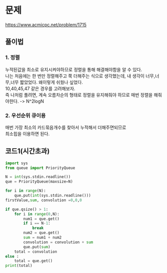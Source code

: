 # 문제
https://www.acmicpc.net/problem/1715

## 풀이법
### 1. 정렬
누적된값을 최소로 유지시켜야하므로 정렬을 통해 해결해야함을 알 수 있다.   
나는 처음에는 한 번만 정렬해주고 쭉 더해주는 식으로 생각했는데, 내 생각이 너무,너무,너무 짧았었다.  왜이렇게 쉬웠나 싶었다.    
10,40,45,47 같은 경우를 고려해보자.   
즉 나처럼 풀려면, 계속 오름차순의 형태로 정렬을 유지해줘야 하므로 매번 정렬을 해줘야한다. -> N^2logN    
### 2. 우선순위 큐이용
매번 가장 최소의 카드묶음개수를 찾아서 누적해서 더해주면되므로   
최소힙을 이용하면 된다.   

## 코드1(시간초과)
```python
import sys
from queue import PriorityQueue

N = int(sys.stdin.readline())
que = PriorityQueue(maxsize=N)

for i in range(N):
    que.put(int(sys.stdin.readline()))
firstValue,sum, convolution =0,0,0

if que.qsize() > 1:
    for i in range(0,N):
        num1 = que.get()
        if i == N-1:
            break
        num2 = que.get()
        sum = num1 + num2
        convolution = convolution + sum
        que.put(sum)
    total = convolution 
else :
    total = que.get()
print(total)

```

